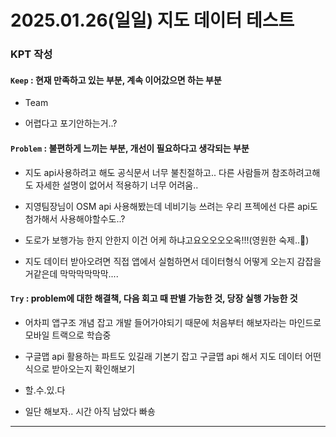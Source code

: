 # 2025.01.26(일일) 지도 데이터 테스트

### KPT 작성

#### `Keep` : 현재 만족하고 있는 부분, 계속 이어갔으면 하는 부분

- Team

- 어렵다고 포기안하는거..?

#### `Problem` : 불편하게 느끼는 부분, 개선이 필요하다고 생각되는 부분

- 지도 api사용하려고 해도 공식문서 너무 불친절하고.. 다른 사람들꺼 참조하려고해도 자세한 설명이 없어서 적용하기 너무 어려움..

- 지영팀장님이 OSM api 사용해봤는데 네비기능 쓰려는 우리 프젝에선 다른 api도 첨가해서 사용해야할수도..?

- 도로가 보행가능 한지 안한지 이건 어케 하냐고요오오오오옥!!!(영원한 숙제..💫)

- 지도 데이터 받아오려면 직접 앱에서 실험하면서 데이터형식 어떻게 오는지 감잡을거같은데 막막막막막막....

#### `Try` : problem에 대한 해결책, 다음 회고 때 판별 가능한 것, 당장 실행 가능한 것

- 어차피 앱구조 개념 잡고 개발 들어가야되기 때문에 처음부터 해보자라는 마인드로 모바일 트랙으로 학습중

- 구글맵 api 활용하는 파트도 있길래 기본기 잡고 구글맵 api 해서 지도 데이터 어떤식으로 받아오는지 확인해보기

- 할.수.있.다

- 일단 해보자.. 시간 아직 남았다 빠숑


---